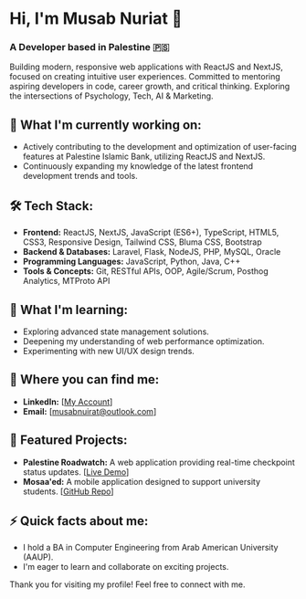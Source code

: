 # Hi, I'm Musab Nuriat 👋

### A Developer based in Palestine 🇵🇸

Building modern, responsive web applications with ReactJS and NextJS, focused on creating intuitive user experiences. Committed to mentoring aspiring developers in code, career growth, and critical thinking. Exploring the intersections of Psychology, Tech, AI & Marketing.

## 🚀 What I'm currently working on:
* Actively contributing to the development and optimization of user-facing features at Palestine Islamic Bank, utilizing ReactJS and NextJS.
* Continuously expanding my knowledge of the latest frontend development trends and tools.

## 🛠️ Tech Stack:
* **Frontend:** ReactJS, NextJS, JavaScript (ES6+), TypeScript, HTML5, CSS3, Responsive Design, Tailwind CSS, Bluma CSS, Bootstrap
* **Backend & Databases:** Laravel, Flask, NodeJS, PHP, MySQL, Oracle
* **Programming Languages:** JavaScript, Python, Java, C++
* **Tools & Concepts:** Git, RESTful APIs, OOP, Agile/Scrum, Posthog Analytics, MTProto API

## 🌱 What I'm learning:
* Exploring advanced state management solutions.
* Deepening my understanding of web performance optimization.
* Experimenting with new UI/UX design trends.

## 💼 Where you can find me:
* **LinkedIn:** [[My Account](https://www.linkedin.com/in/musabnuirat)]
* **Email:** [musabnuirat@outlook.com]

## 🌟 Featured Projects:
* **Palestine Roadwatch:** A web application providing real-time checkpoint status updates. [[Live Demo](https://palestineroadwatch.vercel.app)]
* **Mosaa'ed:** A mobile application designed to support university students. [[GitHub Repo](https://github.com/Musab-Nuirat/Mosaeed-Senior-Project)]

## ⚡️ Quick facts about me:
* I hold a BA in Computer Engineering from Arab American University (AAUP).
* I'm eager to learn and collaborate on exciting projects.

Thank you for visiting my profile! Feel free to connect with me.
